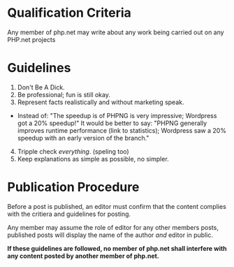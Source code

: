 # Qualification Criteria

Any member of php.net may write about any work being carried out on any PHP.net projects

# Guidelines

1. Don't Be A Dick.
2. Be professional; fun is still okay.
3. Represent facts realistically and without marketing speak. 
  - Instead of: "The speedup is of PHPNG is very impressive; Wordpress got a 20% speedup!" 
    It would be better to say: "PHPNG generally improves runtime performance (link to statistics); Wordpress saw a 20% speedup with an early version of the branch."
4. Tripple check *everything*. (speling too)
5. Keep explanations as simple as possible, no simpler.

# Publication Procedure

Before a post is published, an editor must confirm that the content complies with the critiera and guidelines for posting.

Any member may assume the role of editor for any other members posts, published posts will display the name of the author *and* editor in public.

**If these guidelines are followed, no member of php.net shall interfere with any content posted by another member of php.net.**
